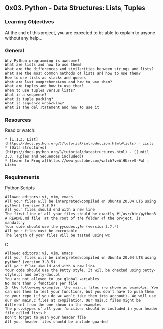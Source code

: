 ## 0x03. Python - Data Structures: Lists, Tuples

### Learning Objectives

At the end of this project, you are expected to be able to explain to anyone without any help...

### General
    
	Why Python programming is awesome?
    What are lists and how to use them?
    What are the differences and similarities between strings and lists?
    What are the most common methods of lists and how to use them?
    How to use lists as stacks and queues
    What are list comprehensions and how to use them?
    What are tuples and how to use them?
    When to use tuples versus lists?
    What is a sequence?
    What is tuple packing?
    What is sequence unpacking?
    What is the del statement and how to use it


### Resources

Read or watch:

	* [1.1.3. List](https://docs.python.org/3/tutorial/introduction.html#lists) - Lists
	* [Data structures](https://docs.python.org/3/tutorial/datastructures.html) - ((until 3.3. Tuples and Sequences included))
	* [Learn to Progra](https://www.youtube.com/watch?v=A1HUzrvS-Pw) : Lists


### Requirements

Python Scripts
    
	Allowed editors: vi, vim, emacs
    All your files will be interpreted/compiled on Ubuntu 20.04 LTS using python3 (version 3.8.5)
    All your files should end with a new line
    The first line of all your files should be exactly #!/usr/bin/python3
    A README.md file, at the root of the folder of the project, is mandatory
    Your code should use the pycodestyle (version 2.7.*)
    All your files must be executable
    The length of your files will be tested using wc

C
    
	Allowed editors: vi, vim, emacs
    All your files will be interpreted/compiled on Ubuntu 20.04 LTS using python3 (version 3.8.5)
    All your files should end with a new line
    Your code should use the Betty style. It will be checked using betty-style.pl and betty-doc.pl
    You are not allowed to use global variables
    No more than 5 functions per file
    In the following examples, the main.c files are shown as examples. You can use them to test your functions, but you don’t have to push them to your repo (if you do we won’t take them into account). We will use our own main.c files at compilation. Our main.c files might be different from the one shown in the examples
    The prototypes of all your functions should be included in your header file called lists.h
    Don’t forget to push your header file
    All your header files should be include guarded
